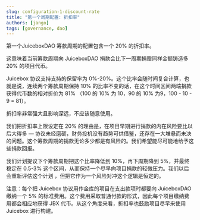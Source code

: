 ```yaml
---
slug: configuration-1-discount-rate
title: "第一个周期配置: 折扣率"
authors: [jango]
tags: [governance, dao]
---
```


第一个JuiceboxDAO 筹款周期的配置包含一个 20% 的折扣率。

这意味着当前筹款周期向 JuiceboxDAO 捐款会比下一周期捐赠同样金额铸造多 20% 的项目代币。

Juicebox 协议支持支持的保留率为 0%-20%。这个比率会随时间复合计算，也就是说，连续两个筹款周期保持 10% 的比率不变的话，在这个时间区间两端捐款获得代币数的相对折价为 81% （100 的 10% 为 10，90 的 10% 为9，100 - 10 - 9 = 81）。

折扣率非常强大且影响深远，不应该随意使用。

我们把折扣率上限设定在 20% 的理由是，在项目早期进行捐款的内在风险要比以后大得多 — 协议未经磨砺，财务投机没有趋势可供借鉴，还存在一大堆悬而未决的问题。这个筹款周期的捐款无论多少都是有风险的。我们希望能尽可能地给予这些捐款回报。

我们计划提议下个筹款周期把这个比率降低到 10%，再下周期降到 5%，并最终稳定在 0.5-3% 这个区间，从而保持一个尽早向项目捐款的轻微压力。我们以后会重新评估这个计划 ，但把它作为一个风险对冲这个逻辑是恒定的。

注意：每个把 Juicebox 协议用作金库的项目在支出款项时都要向 JuiceboxDAO 缴纳一个 5% 的标准费用。这个费用采取普通付款的形式，因此每个项目缴纳费用都会相应地获得 JBX 代币。从这个角度来看，折扣率也鼓励项目尽早来使用 Juicebox 进行构建。

